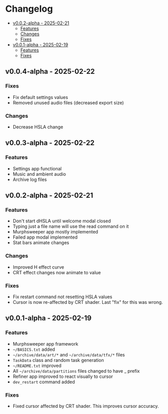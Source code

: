 # Changelog

<!-- mtoc-start -->

- [v0.0.2-alpha - 2025-02-21](#v002-alpha---2025-02-21)
  - [Features](#features)
  - [Changes](#changes)
  - [Fixes](#fixes)
- [v0.0.1-alpha - 2025-02-19](#v001-alpha---2025-02-19)
  - [Features](#features-1)
  - [Fixes](#fixes-1)

<!-- mtoc-end -->

## v0.0.4-alpha - 2025-02-22

### Fixes

- Fix default settings values
- Removed unused audio files (decreased export size)

### Changes

- Decrease HSLA change

## v0.0.3-alpha - 2025-02-22

### Features

- Settings app functional
- Music and ambient audio
- Archive log files

## v0.0.2-alpha - 2025-02-21

### Features

- Don't start dHSLA until welcome modal closed
- Typing just a file name will use the read command on it
- Murphsweeper app mostly implemented
- Failed app modal implemented
- Stat bars animate changes

### Changes

- Improved H effect curve
- CRT effect changes now animate to value

### Fixes

- Fix restart command not resetting HSLA values
- Cursor is now re-affected by CRT shader. Last "fix" for this was wrong.

## v0.0.1-alpha - 2025-02-19

### Features

- Murphsweeper app framework
- `~/BASICS.txt` added
- `~/archive/data/art/*` and `~/archive/data/tfx/*` files
- `TaskData` class and random task generation
- `~/README.txt` improved
- All `~/archive/data/partitions` files changed to have \_ prefix
- Refiner app improved to react visually to cursor
- `dev_restart` command added

### Fixes

- Fixed cursor affected by CRT shader. This improves cursor accuracy.
